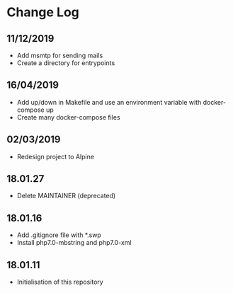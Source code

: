 # Change Log
## 11/12/2019
- Add msmtp for sending mails
- Create a directory for entrypoints
## 16/04/2019
- Add up/down in Makefile and use an environment variable with docker-compose up
- Create many docker-compose files
## 02/03/2019
- Redesign project to Alpine
## 18.01.27
- Delete MAINTAINER (deprecated)

## 18.01.16
- Add .gitignore file with *.swp
- Install php7.0-mbstring and php7.0-xml

## 18.01.11
- Initialisation of this repository
